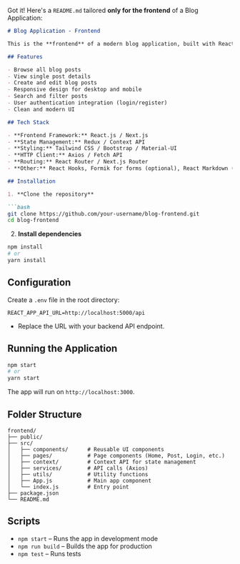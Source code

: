 Got it! Here's a `README.md` tailored **only for the frontend** of a Blog Application:

````markdown
# Blog Application - Frontend

This is the **frontend** of a modern blog application, built with React.js (or your chosen framework). It provides a responsive and user-friendly interface for reading, creating, and managing blog posts.

## Features

- Browse all blog posts
- View single post details
- Create and edit blog posts
- Responsive design for desktop and mobile
- Search and filter posts
- User authentication integration (login/register)
- Clean and modern UI

## Tech Stack

- **Frontend Framework:** React.js / Next.js
- **State Management:** Redux / Context API
- **Styling:** Tailwind CSS / Bootstrap / Material-UI
- **HTTP Client:** Axios / Fetch API
- **Routing:** React Router / Next.js Router
- **Other:** React Hooks, Formik for forms (optional), React Markdown (optional)

## Installation

1. **Clone the repository**

```bash
git clone https://github.com/your-username/blog-frontend.git
cd blog-frontend
````

2. **Install dependencies**

```bash
npm install
# or
yarn install
```

## Configuration

Create a `.env` file in the root directory:

```env
REACT_APP_API_URL=http://localhost:5000/api
```

* Replace the URL with your backend API endpoint.

## Running the Application

```bash
npm start
# or
yarn start
```

The app will run on `http://localhost:3000`.

## Folder Structure

```
frontend/
├── public/
├── src/
│   ├── components/      # Reusable UI components
│   ├── pages/           # Page components (Home, Post, Login, etc.)
│   ├── context/         # Context API for state management
│   ├── services/        # API calls (Axios)
│   ├── utils/           # Utility functions
│   ├── App.js           # Main app component
│   └── index.js         # Entry point
├── package.json
└── README.md
```

## Scripts

* `npm start` – Runs the app in development mode
* `npm run build` – Builds the app for production
* `npm test` – Runs tests





